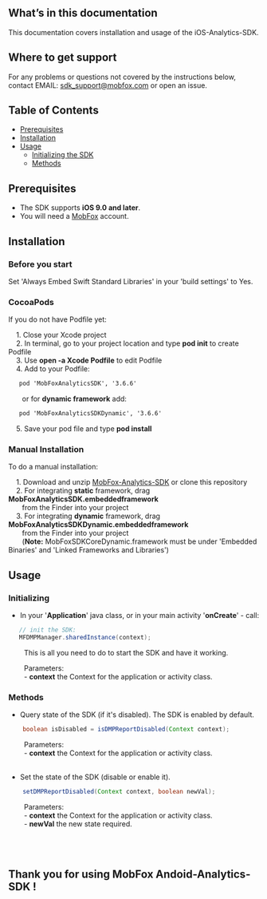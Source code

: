 ## What’s in this documentation

This documentation covers installation and usage of the iOS-Analytics-SDK.

## Where to get support

For any problems or questions not covered by the instructions below, contact EMAIL: sdk_support@mobfox.com or open an issue.

## Table of Contents

<!-- toc -->

* [Prerequisites](#prerequisites)
* [Installation](#installation)
* [Usage](#usage)
  * [Initializing the SDK](#initializing)
  * [Methods](#methods)
 
<!-- toc stop -->

## Prerequisites

* The SDK supports **iOS 9.0 and later**.
* You will need a [MobFox](https://mobfox.atlassian.net/wiki/spaces/PUMD/pages/354549848/Setup+MobFox+Account) account.

## Installation

### Before you start

Set 'Always Embed Swift Standard Libraries' in your 'build settings' to Yes.

### CocoaPods

If you do not have Podfile yet:

    1. Close your Xcode project<br>
    2. In terminal, go to your project location and type **pod init** to create Podfile<br>
    3. Use **open -a Xcode Podfile** to edit Podfile<br>
    4. Add to your Podfile:<br>

```xml
   pod 'MobFoxAnalyticsSDK', '3.6.6'
```

       or for **dynamic framework** add:

```xml
   pod 'MobFoxAnalyticsSDKDynamic', '3.6.6'
```

    5. Save your pod file and type **pod install**<br>


### Manual Installation

To do a manual installation:

    1. Download and unzip [MobFox-Analytics-SDK](https://github.com/mobfox/iOS-Analytics-SDK-Dist/releases/latest) or clone this repository<br>
    2. For integrating **static** framework, drag **MobFoxAnalyticsSDK.embeddedframework**<br>
       from the Finder into your project<br>
    3. For integrating **dynamic** framework, drag **MobFoxAnalyticsSDKDynamic.embeddedframework**<br>
       from the Finder into your project<br>
       (**Note:** MobFoxSDKCoreDynamic.framework must be under 'Embedded Binaries' and 'Linked Frameworks and Libraries')<br>




## Usage


### Initializing

- In your '**Application**' java class, or in your main activity '**onCreate**' - call:

```java
   // init the SDK:
   MFDMPManager.sharedInstance(context);
```

        This is all you need to do to start the SDK and have it working.
    
        Parameters:<br>
        - **context** the Context for the application or activity class.


### Methods

- Query state of the SDK (if it's disabled). The SDK is enabled by default.

```java 
    boolean isDisabled = isDMPReportDisabled(Context context); 
```

        Parameters:<br>
        - **context** the Context for the application or activity class.
<br>
<br>
- Set the state of the SDK (disable or enable it).
        
```java
    setDMPReportDisabled(Context context, boolean newVal);
```

        Parameters:<br>
        - **context** the Context for the application or activity class.<br>
        - **newVal** the new state required.<br>
<br>
<br>
<br>
## Thank you for using MobFox Andoid-Analytics-SDK !
